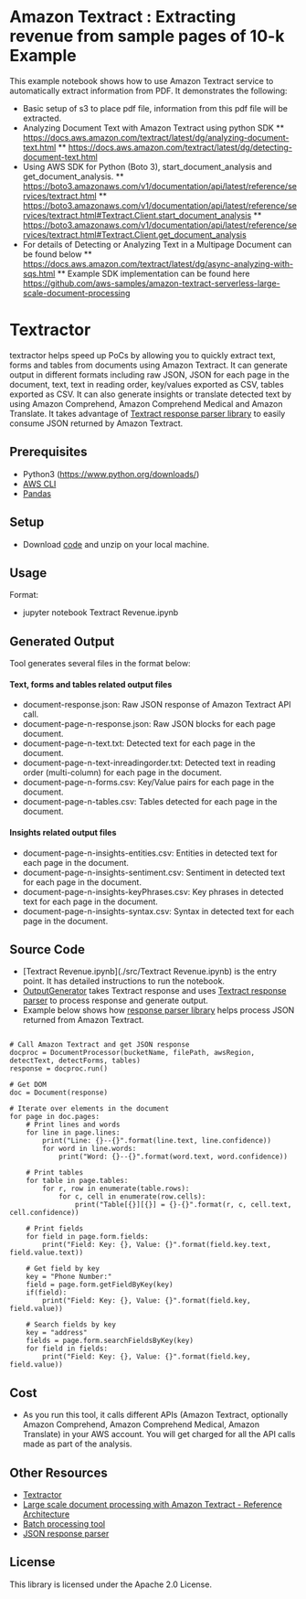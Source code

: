 # Amazon Textract : Extracting revenue from sample pages of 10-k Example

This example notebook shows how to use Amazon Textract service to automatically extract information from PDF. It demonstrates the following:
* Basic setup of s3 to place pdf file, information from this pdf file will be extracted.
* Analyzing Document Text with Amazon Textract using python SDK
** https://docs.aws.amazon.com/textract/latest/dg/analyzing-document-text.html
** https://docs.aws.amazon.com/textract/latest/dg/detecting-document-text.html
* Using AWS SDK for Python (Boto 3), start_document_analysis and get_document_analysis.
** https://boto3.amazonaws.com/v1/documentation/api/latest/reference/services/textract.html
** https://boto3.amazonaws.com/v1/documentation/api/latest/reference/services/textract.html#Textract.Client.start_document_analysis
** https://boto3.amazonaws.com/v1/documentation/api/latest/reference/services/textract.html#Textract.Client.get_document_analysis	
* For details of Detecting or Analyzing Text in a Multipage Document can be found below
** https://docs.aws.amazon.com/textract/latest/dg/async-analyzing-with-sqs.html
** Example SDK implementation can be found here https://github.com/aws-samples/amazon-textract-serverless-large-scale-document-processing




# Textractor

textractor helps speed up PoCs by allowing you to quickly extract text, forms and tables from documents using Amazon Textract. It can generate output in different formats including raw JSON, JSON for each page in the document, text, text in reading order, key/values exported as CSV, tables exported as CSV. It can also generate insights or translate detected text by using Amazon Comprehend, Amazon Comprehend Medical and Amazon Translate. It takes advantage of [Textract response parser library](https://github.com/aws-samples/amazon-textract-response-parser) to easily consume JSON returned by Amazon Textract.

## Prerequisites

- Python3 (https://www.python.org/downloads/)
- [AWS CLI](https://docs.aws.amazon.com/cli/latest/userguide/cli-chap-install.html)
- [Pandas](https://pandas.pydata.org/)

## Setup

- Download [code](./zip/textract_revenue.zip) and unzip on your local machine.

## Usage

Format:
- jupyter notebook Textract Revenue.ipynb


## Generated Output

Tool generates several files in the format below:

#### Text, forms and tables related output files

- document-response.json: Raw JSON response of Amazon Textract API call.
- document-page-n-response.json: Raw JSON blocks for each page document.
- document-page-n-text.txt: Detected text for each page in the document.
- document-page-n-text-inreadingorder.txt: Detected text in reading order (multi-column) for each page in the document.
- document-page-n-forms.csv: Key/Value pairs for each page in the document.
- document-page-n-tables.csv: Tables detected for each page in the document.

#### Insights related output files

- document-page-n-insights-entities.csv: Entities in detected text for each page in the document.
- document-page-n-insights-sentiment.csv: Sentiment in detected text for each page in the document.
- document-page-n-insights-keyPhrases.csv: Key phrases in detected text for each page in the document.
- document-page-n-insights-syntax.csv: Syntax in detected text for each page in the document.



## Source Code
- [Textract Revenue.ipynb](./src/Textract Revenue.ipynb) is the entry point. It has detailed instructions to run the notebook.
- [OutputGenerator](./src/og.py) takes Textract response and uses [Textract response parser](https://github.com/aws-samples/amazon-textract-response-parser) to process response and generate output.
- Example below shows how [response parser library](https://github.com/aws-samples/amazon-textract-response-parser) helps process JSON returned from Amazon Textract.

```

# Call Amazon Textract and get JSON response
docproc = DocumentProcessor(bucketName, filePath, awsRegion, detectText, detectForms, tables)
response = docproc.run()

# Get DOM
doc = Document(response)

# Iterate over elements in the document
for page in doc.pages:
    # Print lines and words
    for line in page.lines:
        print("Line: {}--{}".format(line.text, line.confidence))
        for word in line.words:
            print("Word: {}--{}".format(word.text, word.confidence))
    
    # Print tables
    for table in page.tables:
        for r, row in enumerate(table.rows):
            for c, cell in enumerate(row.cells):
                print("Table[{}][{}] = {}-{}".format(r, c, cell.text, cell.confidence))

    # Print fields
    for field in page.form.fields:
        print("Field: Key: {}, Value: {}".format(field.key.text, field.value.text))

    # Get field by key
    key = "Phone Number:"
    field = page.form.getFieldByKey(key)
    if(field):
        print("Field: Key: {}, Value: {}".format(field.key, field.value))

    # Search fields by key
    key = "address"
    fields = page.form.searchFieldsByKey(key)
    for field in fields:
        print("Field: Key: {}, Value: {}".format(field.key, field.value))

```

## Cost
  - As you run this tool, it calls different APIs (Amazon Textract, optionally Amazon Comprehend, Amazon Comprehend Medical, Amazon Translate) in your AWS account. You will get charged for all the API calls made as part of the analysis.

## Other Resources

- [Textractor](https://github.com/aws-samples/amazon-textract-textractor/)
- [Large scale document processing with Amazon Textract - Reference Architecture](https://github.com/aws-samples/amazon-textract-serverless-large-scale-document-processing)
- [Batch processing tool](https://github.com/aws-samples/amazon-textract-textractor)
- [JSON response parser](https://github.com/aws-samples/amazon-textract-response-parser)

## License

This library is licensed under the Apache 2.0 License. 